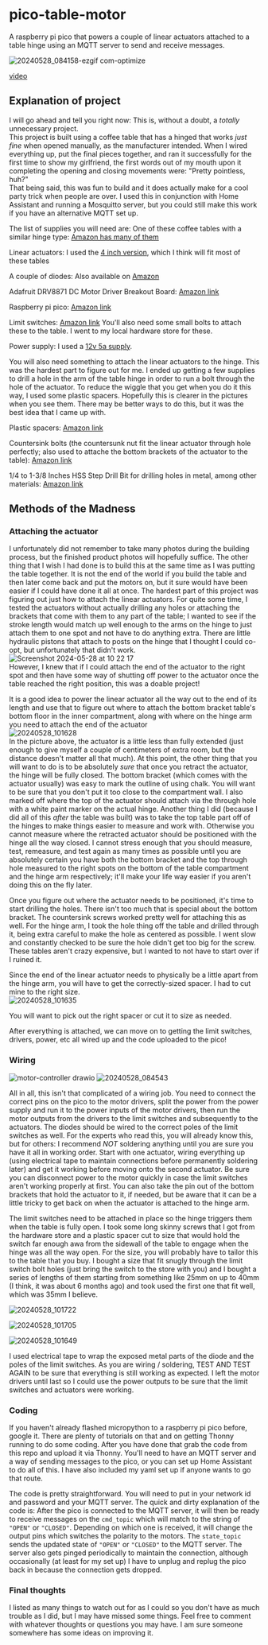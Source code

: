 # pico-table-motor
A raspberry pi pico that powers a couple of linear actuators attached to a table hinge using an MQTT server to send and receive messages.


![20240528_084158-ezgif com-optimize](https://github.com/emackinnon1/pico-table-motor/assets/49004020/ae06bcd8-f7e9-4cbe-8672-15942d747368)

[video](https://photos.google.com/share/AF1QipOxRTt1fZprU7FDNkr2YeoZxs5IqVx5rKe-qXA9ltJ0vuCPGBfnsxae41Ng3UkEgA?key=bEtFODZ1ZkVuVEs3YWlqcHM2YlJTelRWT1RiMEpR)


## Explanation of project
I will go ahead and tell you right now: This is, without a doubt, a _totally_ unnecessary project.  
This project is built using a coffee table that has a hinged that works _just fine_ when opened manually, as the manufacturer intended. When I wired everything up, put the final pieces together, and ran it successfully for the first time to show my girlfriend, the first words out of my mouth upon it completing the opening and closing movements were: "Pretty pointless, huh?"  
That being said, this was fun to build and it does actually make for a cool party trick when people are over. I used this in conjunction with Home Assistant and running a Mosquitto server, but you could still make this work if you have an alternative MQTT set up.

The list of supplies you will need are:
One of these coffee tables with a similar hinge type:
[Amazon has many of them](https://www.amazon.com/WLIVE-Compartment-Adjustable-Storage-Tabletop/dp/B084ZH1LYN/ref=sr_1_5?crid=5P9PBM8AS2RC&dib=eyJ2IjoiMSJ9.QP0Wr3yhdWK-O9EmXHmrSCHlWGZXnfk5IVOXPG5sAc-JEvmLHho3q2Cc-nKfStqA-UZ4J2xyNIWStKfbYQ3T_G-ighAq5isxhPtRcMUBQPCuSdKSkuoHHQfmFMzrPkRhSS1Ftrx0k4zJGXwNIzit7JsBY3apqz7Y7LDI-PZmnh4wciaZVCy9tOh4KIXbiTXtE1fPlNKU8DdVmpa2tzSTu2i-O1Fct7mhBWQs3M_BcDrY-cRMZP7d2Kox8XPwuIxLwyuMPctrc4_FpTBjXFs5LByFAd7zul3tfbWFhxg8SH0.z8FR5_8iPUGp_aSoKt8MAozwXIaweSCMwF5p_9Yw_7Y&dib_tag=se&keywords=coffee+table+with+lifting+top&qid=1716911642&sprefix=coffee+table+with+%2Caps%2C159&sr=8-5)

Linear actuators:
I used the [4 inch version](https://www.amazon.com/gp/product/B00NM8H6VS/ref=ppx_yo_dt_b_asin_title_o00_s00?ie=UTF8&psc=1), which I think will fit most of these tables

A couple of diodes:
Also available on [Amazon](https://www.amazon.com/gp/product/B07BTKVRG8/ref=ppx_yo_dt_b_search_asin_title?ie=UTF8&psc=1)

Adafruit DRV8871 DC Motor Driver Breakout Board:
[Amazon link](https://www.amazon.com/gp/product/B06Y4VRXN4/ref=ppx_yo_dt_b_search_asin_title?ie=UTF8&psc=1)

Raspberry pi pico:
[Amazon link](https://www.amazon.com/waveshare-Pico-Microcontroller-Development-High-Performance/dp/B08TVF499B/ref=sr_1_2_sspa?crid=2GTA0EB54NWS5&dib=eyJ2IjoiMSJ9.aV3crTctFWgEgyr786MZFsERvsvm9gN0kfVFjMQJ2w4Oy7-KyZ6eJ6Txnx_2uvRYGMq4LSl_rTz_VjXYyHuJ5MI8mITybLGsDreL2kXhIl2zjd_8V3_3tnVhgWsz1BdlT9Rx-rSgnKtNBOrpaJl4a6TB15Aciunp96GrHxGJA091Xwnu3E8inrM22j22YZWH1xNhz0XKscyVfvobA6eyQTe5BC5P_bhRSmWlKavomQ6qNTQpYH2MxW1JcxtntM1vbz1epW-WV0EzbesW_OQBrW6bg-vFGC5H-hoKqmRodyU.WFFwS5RM-73vJEs37lQcGHrs44jUIbJ03hyZ8YQ9JM8&dib_tag=se&keywords=raspberry+pi+pico&qid=1716912038&s=electronics&sprefix=raspberry+pi+pico%2Celectronics%2C165&sr=1-2-spons&sp_csd=d2lkZ2V0TmFtZT1zcF9hdGY&psc=1)

Limit switches:
[Amazon link](https://www.amazon.com/HiLetgo-KW12-3-Roller-Switch-Normally/dp/B07X142VGC/ref=sr_1_3?dib=eyJ2IjoiMSJ9.FPAndwd916JYq_epoDDZGt1UkKnKuCz2JwJC7vKB9bfr7XFP5tuGhxiMFKyzOBHkM84pkE7EJTQwqpN_WdhKAvNC5UOXbREGlXfUAHBeSoA12h1_qXVwjs2mc7c9I0u6iu8cGsmybnKx1op-O3UetE3Y0xmni6kPxp2PV5nYx31uilhjYzA65zcc10zDP7rOp6689DvpZ_vjbNauazt7g-SYnqhOf6M-7W7-pK3N0o0.lBSatlHIkgBmWPLdE_Z5e1MQiCVrEfvln3GQhbWAy7Y&dib_tag=se&keywords=limit+switches&qid=1716912102&sr=8-3)
You'll also need some small bolts to attach these to the table. I went to my local hardware store for these.

Power supply:
I used a [12v 5a supply](https://www.amazon.com/gp/product/B07L4LNSJV/ref=ppx_yo_dt_b_search_asin_title?ie=UTF8&psc=1).

You will also need something to attach the linear actuators to the hinge. This was the hardest part to figure out for me. I ended up getting a few supplies to drill a hole in the arm of the table hinge in order to run a bolt through the hole of the actuator. To reduce the wiggle that you get when you do it this way, I used some plastic spacers. Hopefully this is clearer in the pictures when you see them. There may be better ways to do this, but it was the best idea that I came up with.

Plastic spacers:
[Amazon link](https://www.amazon.com/gp/product/B0BYPHB7D5/ref=ppx_yo_dt_b_asin_title_o02_s00?ie=UTF8&th=1)

Countersink bolts (the countersunk nut fit the linear actuator through hole perfectly; also used to attache the bottom brackets of the actuator to the table):
[Amazon link](https://www.amazon.com/gp/product/B08NBXVW98/ref=ppx_yo_dt_b_asin_title_o02_s00?ie=UTF8&th=1)

1/4 to 1-3/8 Inches HSS Step Drill Bit for drilling holes in metal, among other materials:
[Amazon link](https://www.amazon.com/gp/product/B0995NNB7F/ref=ppx_yo_dt_b_search_asin_title?ie=UTF8&th=1)


## Methods of the Madness
### Attaching the actuator
I unfortunately did not remember to take many photos during the building process, but the finished product photos will hopefully suffice. The other thing that I wish I had done is to build this at the same time as I was putting the table together. It is not the end of the world if you build the table and then later come back and put the motors on, but it sure would have been easier if I could have done it all at once.
The hardest part of this project was figuring out just how to attach the linear actuators. For quite some time, I tested the actuators without actually drilling any holes or attaching the brackets that come with them to any part of the table; I wanted to see if the stroke length would match up well enough to the arms on the hinge to just attach them to one spot and not have to do anything extra. There are little hydraulic pistons that attach to posts on the hinge that I thought I could co-opt, but unfortunately that didn't work.  
![Screenshot 2024-05-28 at 10 22 17](https://github.com/emackinnon1/pico-table-motor/assets/49004020/f0a8af54-10cc-4e1e-be6b-d5beed25bfca)  
However, I knew that if I could attach the end of the actuator to the right spot and then have some way of shutting off power to the actuator once the table reached the right position, this was a doable project!


It is a good idea to power the linear actuator all the way out to the end of its length and use that to figure out where to attach the bottom bracket table's bottom floor in the inner compartment, along with where on the hinge arm you need to attach the end of the actuator  
![20240528_101628](https://github.com/emackinnon1/pico-table-motor/assets/49004020/5e989384-09be-4670-a2e2-0e5b6cd3976e)  
In the picture above, the actuator is a little less than fully extended (just enough to give myself a couple of centimeters of extra room, but the distance doesn't matter all that much). At this point, the other thing that you will want to do is to be absolutely _sure_ that once you retract the actuator, the hinge will be fully closed. The bottom bracket (which comes with the actuator usually) was easy to mark the outline of using chalk. You will want to be sure that you don't put it too close to the compartment wall. I also marked off where the top of the actuator should attach via the through hole with a white paint marker on the actual hinge. Another thing I did (because I did all of this _after_ the table was built) was to take the top table part off of the hinges to make things easier to measure and work with. Otherwise you cannot measure where the retracted actuator should be positioned with the hinge all the way closed. I cannot stress enough that you should measure, test, remeasure, and test again as many times as possible until you are absolutely certain you have both the bottom bracket and the top through hole measured to the right spots on the bottom of the table compartment and the hinge arm respectively; it'll make your life way easier if you aren't doing this on the fly later.  

Once you figure out where the actuator needs to be positioned, it's time to start drilling the holes. There isn't too much that is special about the bottom bracket. The countersink screws worked pretty well for attaching this as well. For the hinge arm, I took the hole thing off the table and drilled through it, being extra careful to make the hole as centered as possible. I went slow and constantly checked to be sure the hole didn't get too big for the screw. These tables aren't crazy expensive, but I wanted to not have to start over if I ruined it.  

Since the end of the linear actuator needs to physically be a little apart from the hinge arm, you will have to get the correctly-sized spacer. I had to cut mine to the right size.  
![20240528_101635](https://github.com/emackinnon1/pico-table-motor/assets/49004020/4e61e9e1-263e-49a2-a783-98a19c92163e)

You will want to pick out the right spacer or cut it to size as needed.

After everything is attached, we can move on to getting the limit switches, drivers, power, etc all wired up and the code uploaded to the pico!

### Wiring
![motor-controller drawio](https://github.com/emackinnon1/pico-table-motor/assets/49004020/e0951f14-086b-410d-ae31-89a1590b5368)
![20240528_084543](https://github.com/emackinnon1/pico-table-motor/assets/49004020/405705ab-569e-403e-9d91-0cd942631011)

All in all, this isn't that complicated of a wiring job. You need to connect the correct pins on the pico to the motor drivers, split the power from the power supply and run it to the power inputs of the motor drivers, then run the motor outputs from the drivers to the limit switches and subsequently to the actuators. The diodes should be wired to the correct poles of the limit switches as well. For the experts who read this, you will already know this, but for others: I recommend _NOT_ soldering anything until you are sure you have it all in working order. Start with one actuator, wiring everything up (using electrical tape to maintain connections before permanently soldering later) and get it working before moving onto the second actuator. Be sure you can disconnect power to the motor quickly in case the limit switches aren't working properly at first. You can also take the pin out of the bottom brackets that hold the actuator to it, if needed, but be aware that it can be a little tricky to get back on when the actuator is attached to the hinge arm.

The limit switches need to be attached in place so the hinge triggers them when the table is fully open. I took some long skinny screws that I got from the hardware store and a plastic spacer cut to size that would hold the switch far enough awa from the sidewall of the table to engage when the hinge was all the way open. For the size, you will probably have to tailor this to the table that you buy. I bought a size that fit snugly through the limit switch bolt holes (just bring the switch to the store with you) and I bought a series of lengths of them starting from something like 25mm on up to 40mm (I think, it was about 6 months ago) and took used the first one that fit well, which was 35mm I believe.  

![20240528_101722](https://github.com/emackinnon1/pico-table-motor/assets/49004020/750a0f8a-2482-4684-a106-2c6d48dd197a)


![20240528_101705](https://github.com/emackinnon1/pico-table-motor/assets/49004020/b0ecdb1a-0963-49bb-a288-178684e0aae3)


![20240528_101649](https://github.com/emackinnon1/pico-table-motor/assets/49004020/823dde5d-70ae-4b36-8f6e-813b8c553b38)

I used electrical tape to wrap the exposed metal parts of the diode and the poles of the limit switches. As you are wiring / soldering, TEST AND TEST AGAIN to be sure that everything is still working as expected. I left the motor drivers until last so I could use the power outputs to be sure that the limit switches and actuators were working.

### Coding
If you haven't already flashed micropython to a raspberry pi pico before, google it. There are plenty of tutorials on that and on getting Thonny running to do some coding. After you have done that grab the code from this repo and upload it via Thonny. You'll need to have an MQTT server and a way of sending messages to the pico, or you can set up Home Assistant to do all of this. I have also included my yaml set up if anyone wants to go that route.

The code is pretty straightforward. You will need to put in your network id and password and your MQTT server. The quick and dirty explanation of the code is:
After the pico is connected to the MQTT server, it will then be ready to receive messages on the `cmd_topic` which will match to the string of `"OPEN"` or `"CLOSED"`. Depending on which one is received, it will change the output pins which switches the polarity to the motors. The `state_topic` sends the updated state of `"OPEN"` or `"CLOSED"` to the MQTT server. The server also gets pinged periodically to maintain the connection, although occasionally (at least for my set up) I have to unplug and replug the pico back in because the connection gets dropped.

### Final thoughts
I listed as many things to watch out for as I could so you don't have as much trouble as I did, but I may have missed some things. Feel free to comment with whatever thoughts or questions you may have. I am sure someone somewhere has some ideas on improving it.
